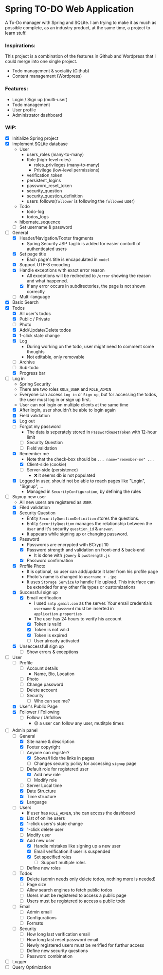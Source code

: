 # Spring TO-DO Web Application
A To-Do manager with Spring and SQLite. I am trying to make it as much as possible complete, as an industry product, at the same time, a project to learn stuff.

### Inspirations:
This project is a combination of the features in Github and Wordpress that I could merge into one single project.
- Todo management & sociality (Github)
- Content management (Wordpress)

### Features:
- Login / Sign up (multi-user)
- Todo management
- User profile
- Administrator dashboard


### WIP:
- [x] Initialize Spring project
- [x] Implement SQLite database
	- User
		- users_roles (many-to-many)
		- Role (high-level roles)
			- roles_privileges (many-to-many)
			- Privilege (low-level permissions)
		- verification_token
		- persistent_logins
		- password_reset_token
		- security_question
		- security_question_definition
		- users_follows(`follower` is following the `followed` user)
	- Todo
		- todo-log
		- todos_logs
	- hibernate_sequence
	- [ ] Set username & password
- [ ] General
	- [x] Header/Navigation/Footer fragments
		- Spring Security JSP Taglib is added for easier contorll of authenticated users
	- [x] Set page title
		- Each page&#39;s title is encapsulated in `model`
	- [x] Support UTF-8 encoding
	- [x] Handle exceptions with exact error reason
		- All exceptions will be redirected to `/error` showing the reason and what happened.
		- [x] If any error occurs in subdirectories, the page is not shown correctly
	- [ ] Multi-language
- [x] Basic Search
- [x] Todos
	- [x] All user&#39;s todos
	- [x] Public / Private
	- [ ] Photo
	- [x] Add/Update/Delete todos
	- [x] 1-click state change
	- [x] Log
		- During working on the todo, user might need to comment some thoughts
		- Not editable, only removable
	- [ ] Archive
	- [ ] Sub-todo
	- [x] Progress bar
- [ ] Log in
	- Spring Security 
	- There are two roles `ROLE_USER` and `ROLE_ADMIN`
	- Everyone can access `Log in` or `Sign up`, but for accessing the todos, the user must log in or sign up first.
	- User can not login on multiple clients at the same time
	- [x] After login, user shouldn't be able to login again
	- [x] Field validation
	- [x] Log out
	- [ ] Forgot my password
		- The data is seperately stored in `PasswordResetToken` with 12-hour limit
		- [ ] Security Question
		- [ ] Field validation
	- [x] Remember me
		- Note that the check-box should be `... name="remember-me" ...`
		- [x] Client-side (cookie)
		- [ ] Server-side (persistence)
			- ❌ it seems db is not populated
	- [x] Logged in user, should not be able to reach pages like "Login", "Signup", ...
		- Managed in `SecurityConfiguration`, by defining the rules
- [ ] Signup new user
	- All new users are registered as `USER`
	- [x] Filed validation
	- [x] Security Question
		- Entity `SecurityQuestionDefinition` stores the questions.
		- Entity `SecurityQuestion` manages the relationship between the `User` and it&#39;s security `question_id` & `answer`.
		- It appears while signing up or changing password.
	- [x] Password
		- Passwords are encrypted with BCrypt 10
		- [x] Password strength and validation on front-end & back-end
			- It is done with `jQuery` & `pwstrength.js`
		- [x] Password confirmation
	- [x] Profile Photo
		- It is optional, so user can add/update it later from his profile page
		- Photo&#39;s name is changed to `username + .jpg`
		- It uses `Storage Service` to handle file upload. This interface can be extended for any other file types or customizations
	- [x] Successful sign up
		- [x] Email verification
			- I used `smtp.gmail.com` as the server. Your email credentials `username` & `password` must be inserted in `application.properties`
			- The user has 24 hours to verify his account
			- [x] Token is valid
			- [x] Token is not valid
			- [x] Token is expired
			- [ ] User already activated
	- [x] Unseccessfull sign up
		- [ ] Show errors & exceptions
- [ ] User
	- [ ] Profile
		- [ ] Account details
			- Name, Bio, Location
		- [ ] Photo
		- [ ] Change password
		- [ ] Delete account
		- [ ] Security
			- [ ] Who can see me?
	- [x] User&#39;s Public Page
	- [x] Follower / Following
		- [ ] Follow / Unfollow
			- 🟡 a user can follow any user, mutlitple times
- [ ] Admin panel
	- [ ] General
		- [x] Site name & description
		- [x] Footer copyright
		- [ ] Anyone can register?
			- [x] Shows/Hids the links in pages
			- [ ] Changes security policy for accessing `signup` page
		- [ ] Default role for registered user
			- [x] Add new role
			- [ ] Modify role
		- [ ] Server Local time
		- [x] Date Structure
		- [x] Time structure
		- [x] Language
	- [ ] Users
		- If user has `ROLE_ADMIN`, she can access the dashboard
		- [x] List of online users
		- [x] 1-click users's state change
		- [x] 1-click delete user
		- [ ] Modify user
		- [x] Add new user
			- [x] Handle mistakes like signing up a new user
			- [x] Email verification if user is suspended
			- [x] Set specified roles
				- [ ] Support multiple roles
		- [ ] Define new roles
	- [ ] Todos
		- [x] Delete (admin needs only delete todos, nothing more is needed)
		- [ ] Page size
		- [ ] Allow search engines to fetch public todos
		- [ ] Users must be registered to access a public page
		- [ ] Users must be registered to access a public todo
	- [ ] Email
		- [ ] Admin email
		- [ ] Configurations
		- [ ] Formats
	- [ ] Security
		- [ ] How long last verification email
		- [ ] How long last reset password email
		- [ ] Newly registered users must be verified for furthur access
		- [ ] Define new security questions
		- [ ] Password combination
- [ ] Logger
- [ ] Query Optimization